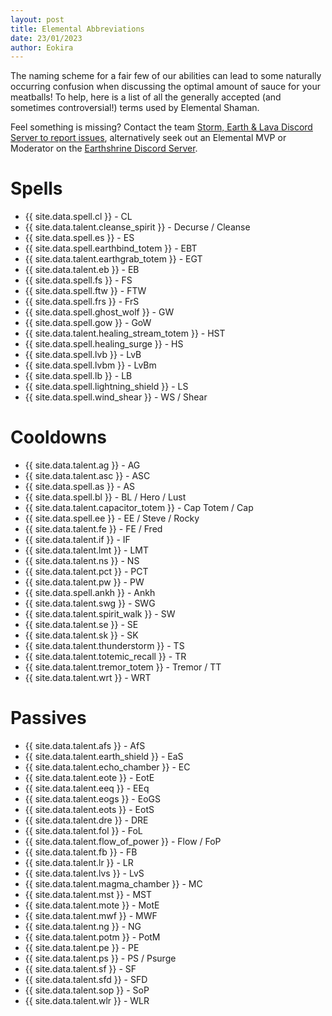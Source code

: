 ```yaml
---
layout: post
title: Elemental Abbreviations
date: 23/01/2023
author: Eokira
---
```


The naming scheme for a fair few of our abilities can lead to some naturally occurring confusion when discussing the optimal amount of sauce for your meatballs!
To help, here is a list of all the generally accepted (and sometimes controversial!) terms used by Elemental Shaman.

Feel something is missing? 
Contact the team [Storm, Earth & Lava Discord Server to report issues](https://discord.gg/y5dUf3PWrU), 
alternatively seek out an Elemental MVP or Moderator on the [Earthshrine Discord Server](https://discord.gg/pGkPDzh7rP).

# Spells

- {{ site.data.spell.cl }} - CL
- {{ site.data.talent.cleanse_spirit }} - Decurse / Cleanse
- {{ site.data.spell.es }} - ES
- {{ site.data.spell.earthbind_totem }} - EBT
- {{ site.data.talent.earthgrab_totem }} - EGT
- {{ site.data.talent.eb }} - EB
- {{ site.data.spell.fs }} - FS
- {{ site.data.spell.ftw }} - FTW
- {{ site.data.spell.frs }} - FrS
- {{ site.data.spell.ghost_wolf }} - GW
- {{ site.data.spell.gow }} - GoW
- {{ site.data.talent.healing_stream_totem }} - HST
- {{ site.data.spell.healing_surge }} - HS
- {{ site.data.spell.lvb }} - LvB
- {{ site.data.spell.lvbm }} - LvBm
- {{ site.data.spell.lb }} - LB
- {{ site.data.spell.lightning_shield }} - LS
- {{ site.data.spell.wind_shear }} - WS / Shear

# Cooldowns

- {{ site.data.talent.ag }} - AG
- {{ site.data.talent.asc }} - ASC
- {{ site.data.spell.as }} - AS
- {{ site.data.spell.bl }} - BL / Hero / Lust
- {{ site.data.talent.capacitor_totem }} - Cap Totem / Cap
- {{ site.data.spell.ee }} - EE / Steve / Rocky
- {{ site.data.talent.fe }} - FE / Fred
- {{ site.data.talent.if }} - IF
- {{ site.data.talent.lmt }} - LMT
- {{ site.data.talent.ns }} - NS
- {{ site.data.talent.pct }} - PCT
- {{ site.data.talent.pw }} - PW
- {{ site.data.spell.ankh }} - Ankh
- {{ site.data.talent.swg }} - SWG
- {{ site.data.talent.spirit_walk }} - SW
- {{ site.data.talent.se }} - SE 
- {{ site.data.talent.sk }} - SK
- {{ site.data.talent.thunderstorm }} - TS
- {{ site.data.talent.totemic_recall }} - TR
- {{ site.data.talent.tremor_totem }} - Tremor / TT
- {{ site.data.talent.wrt }} - WRT

# Passives

- {{ site.data.talent.afs }} - AfS
- {{ site.data.talent.earth_shield }} - EaS 
- {{ site.data.talent.echo_chamber }} - EC
- {{ site.data.talent.eote }} - EotE
- {{ site.data.talent.eeq }} - EEq
- {{ site.data.talent.eogs }} - EoGS
- {{ site.data.talent.eots }} - EotS
- {{ site.data.talent.dre }} - DRE
- {{ site.data.talent.fol }} - FoL
- {{ site.data.talent.flow_of_power }} - Flow / FoP
- {{ site.data.talent.fb }} - FB
- {{ site.data.talent.lr }} - LR
- {{ site.data.talent.lvs }} - LvS
- {{ site.data.talent.magma_chamber }} - MC
- {{ site.data.talent.mst }} - MST
- {{ site.data.talent.mote }} - MotE
- {{ site.data.talent.mwf }} - MWF
- {{ site.data.talent.ng }} - NG
- {{ site.data.talent.potm }} - PotM
- {{ site.data.talent.pe }} - PE
- {{ site.data.talent.ps }} - PS / Psurge
- {{ site.data.talent.sf }} - SF
- {{ site.data.talent.sfd }} - SFD
- {{ site.data.talent.sop }} - SoP
- {{ site.data.talent.wlr }} - WLR

